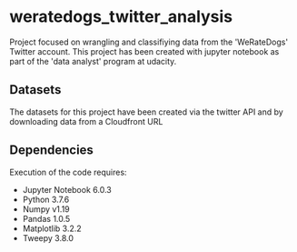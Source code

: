 # weratedogs_twitter_analysis
Project focused on wrangling and classifiying data from the 'WeRateDogs' Twitter account.
This project has been created with jupyter notebook as part of the
'data analyst' program at udacity.

## Datasets
The datasets for this project have been created via the twitter API and by downloading data from a Cloudfront URL

## Dependencies
Execution of the code requires:
- Jupyter Notebook 6.0.3
- Python 3.7.6
- Numpy v1.19
- Pandas 1.0.5
- Matplotlib 3.2.2
- Tweepy 3.8.0 
